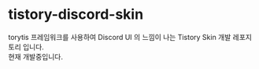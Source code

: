 # tistory-discord-skin

torytis 프레임워크를 사용하여 Discord UI 의 느낌이 나는 Tistory Skin 개발 레포지토리 입니다. <br />현재 개발중입니다.
